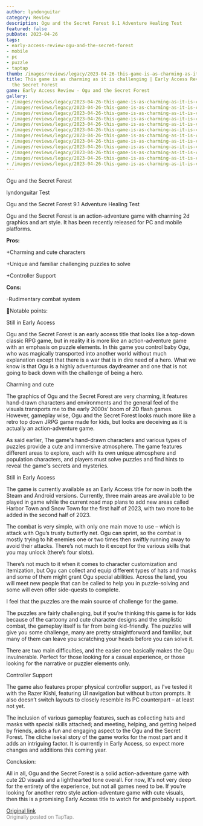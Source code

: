 ```yaml
---
author: lyndonguitar
category: Review
description: Ogu and the Secret Forest 9.1 Adventure Healing Test
featured: false
pubDate: 2023-04-26
tags:
- early-access-review-ogu-and-the-secret-forest
- mobile
- pc
- puzzle
- taptap
thumb: /images/reviews/legacy/2023-04-26-this-game-is-as-charming-as-it-is-challenging--early-access-review---ogu-and-the-secret-f-0.avif
title: This game is as charming as it is challenging | Early Access Review - Ogu and
  the Secret Forest
game: Early Access Review - Ogu and the Secret Forest
gallery:
- /images/reviews/legacy/2023-04-26-this-game-is-as-charming-as-it-is-challenging--early-access-review---ogu-and-the-secret-f-0.avif
- /images/reviews/legacy/2023-04-26-this-game-is-as-charming-as-it-is-challenging--early-access-review---ogu-and-the-secret-f-1.avif
- /images/reviews/legacy/2023-04-26-this-game-is-as-charming-as-it-is-challenging--early-access-review---ogu-and-the-secret-f-2.avif
- /images/reviews/legacy/2023-04-26-this-game-is-as-charming-as-it-is-challenging--early-access-review---ogu-and-the-secret-f-3.avif
- /images/reviews/legacy/2023-04-26-this-game-is-as-charming-as-it-is-challenging--early-access-review---ogu-and-the-secret-f-4.avif
- /images/reviews/legacy/2023-04-26-this-game-is-as-charming-as-it-is-challenging--early-access-review---ogu-and-the-secret-f-5.avif
- /images/reviews/legacy/2023-04-26-this-game-is-as-charming-as-it-is-challenging--early-access-review---ogu-and-the-secret-f-6.avif
- /images/reviews/legacy/2023-04-26-this-game-is-as-charming-as-it-is-challenging--early-access-review---ogu-and-the-secret-f-7.avif
- /images/reviews/legacy/2023-04-26-this-game-is-as-charming-as-it-is-challenging--early-access-review---ogu-and-the-secret-f-8.avif
- /images/reviews/legacy/2023-04-26-this-game-is-as-charming-as-it-is-challenging--early-access-review---ogu-and-the-secret-f-9.avif
- /images/reviews/legacy/2023-04-26-this-game-is-as-charming-as-it-is-challenging--early-access-review---ogu-and-the-secret-f-10.avif
- /images/reviews/legacy/2023-04-26-this-game-is-as-charming-as-it-is-challenging--early-access-review---ogu-and-the-secret-f-11.avif
---
```

Ogu and the Secret Forest

lyndonguitar
Test

Ogu and the Secret Forest
9.1
Adventure
Healing
Test

Ogu and the Secret Forest is an action-adventure game with charming 2d graphics and art style. It has been recently released for PC and mobile platforms.


**Pros:**


+Charming and cute characters

+Unique and familiar challenging puzzles to solve

+Controller Support


**Cons:**


-Rudimentary combat system

📝Notable points:

Still in Early Access

Ogu and the Secret Forest is an early access title that looks like a top-down classic RPG game, but in reality it is more like an action-adventure game with an emphasis on puzzle elements. In this game you control baby Ogu, who was magically transported into another world without much explanation except that there is a war that is in dire need of a hero. What we know is that Ogu is a highly adventurous daydreamer and one that is not going to back down with the challenge of being a hero.

Charming and cute

The graphics of Ogu and the Secret Forest are very charming, it features hand-drawn characters and environments and the general feel of the visuals transports me to the early 2000s’ boom of 2D flash games. However, gameplay wise, Ogu and the Secret Forest looks much more like a retro top down JRPG game made for kids, but looks are deceiving as it is actually an action-adventure game.

As said earlier, The game's hand-drawn characters and various types of puzzles provide a cute and immersive atmosphere. The game features different areas to explore, each with its own unique atmosphere and population characters, and players must solve puzzles and find hints to reveal the game's secrets and mysteries.

Still in Early Access

The game is currently available as an Early Access title for now in both the Steam and Android versions. Currently, three main areas are available to be played in game while the current road map plans to add new areas called Harbor Town and Snow Town for the first half of 2023, with two more to be added in the second half of 2023.

The combat is very simple, with only one main move to use – which is attack with Ogu’s trusty butterfly net. Ogu can sprint, so the combat is mostly trying to hit enemies one or two times then swiftly running away to avoid their attacks. There’s not much to it except for the various skills that you may unlock (there’s four slots).

There’s not much to it when it comes to character customization and itemization, but Ogu can collect and equip different types of hats and masks and some of them might grant Ogu special abilities. Across the land, you will meet new people that can be called to help you in puzzle-solving and some will even offer side-quests to complete.

I feel that the puzzles are the main source of challenge for the game.

The puzzles are fairly challenging, but if you’re thinking this game is for kids because of the cartoony and cute character designs and the simplistic combat, the gameplay itself is far from being kid-friendly. The puzzles will give you some challenge, many are pretty straightforward and familiar, but many of them can leave you scratching your heads before you can solve it.

There are two main difficulties, and the easier one basically makes the Ogu invulnerable. Perfect for those looking for a casual experience, or those looking for the narrative or puzzler elements only.

Controller Support

The game also features proper physical controller support, as I’ve tested it with the Razer Kishi, featuring UI navigation but without button prompts. It also doesn’t switch layouts to closely resemble its PC counterpart – at least not yet.

The inclusion of various gameplay features, such as collecting hats and masks with special skills attached; and meeting, helping, and getting helped by friends, adds a fun and engaging aspect to the Ogu and the Secret Forest. The cliche isekai story of the game works for the most part and it adds an intriguing factor. It is currently in Early Access, so expect more changes and additions this coming year.

Conclusion:

All in all, Ogu and the Secret Forest is a solid action-adventure game with cute 2D visuals and a lighthearted tone overall. For now, It's not very deep for the entirety of the experience, but not all games need to be. If you’re looking for another retro style action-adventure game with cute visuals, then this is a promising Early Access title to watch for and probably support.

[Original link](https://www.taptap.io/post/5245192)<br><span style="font-size: 0.95em; color: #888;">Originally posted on TapTap.</span>